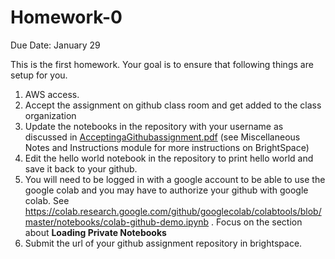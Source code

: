 # Homework-0

Due Date: January 29

This is the first homework. Your goal is to ensure that following things are setup for you.

1. AWS access.
2. Accept the assignment on github class room and get added to the class organization
3. Update the notebooks in the repository with your username as discussed in [AcceptingaGithubassignment.pdf](AcceptingaGithubassignment.pdf) (see Miscellaneous Notes and Instructions module for more instructions on BrightSpace)
4. Edit the hello world notebook in the repository to print hello world and save it back to your github. 
5. You will need to be logged in with a google account to be able to use the google colab and you may have to authorize your github with google colab. See https://colab.research.google.com/github/googlecolab/colabtools/blob/master/notebooks/colab-github-demo.ipynb . Focus on the section about **Loading Private Notebooks**
6. Submit the url of your github assignment repository in brightspace.

